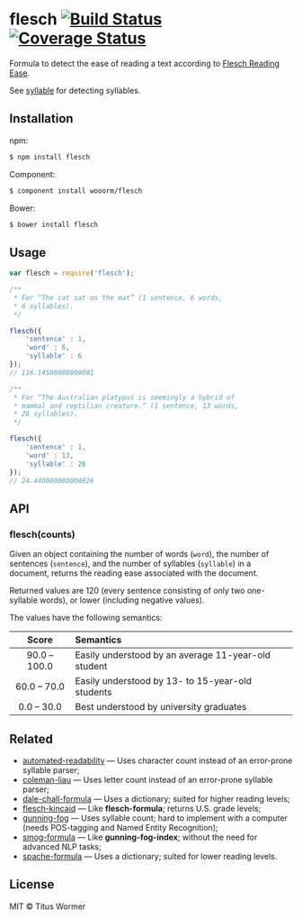 # flesch [![Build Status](https://travis-ci.org/wooorm/flesch.svg?branch=master)](https://travis-ci.org/wooorm/flesch) [![Coverage Status](https://img.shields.io/coveralls/wooorm/flesch.svg)](https://coveralls.io/r/wooorm/flesch?branch=master)

Formula to detect the ease of reading a text according to [Flesch Reading Ease](http://en.wikipedia.org/wiki/Flesch–Kincaid_readability_tests#Flesch_Reading_Ease).

See [syllable](https://github.com/wooorm/syllable) for detecting syllables.

## Installation

npm:
```sh
$ npm install flesch
```

Component:
```sh
$ component install wooorm/flesch
```

Bower:
```sh
$ bower install flesch
```

## Usage

```js
var flesch = require('flesch');

/**
 * For “The cat sat on the mat” (1 sentence, 6 words,
 * 6 syllables).
 */

flesch({
    'sentence' : 1,
    'word' : 6,
    'syllable' : 6
});
// 116.14500000000001

/**
 * For “The Australian platypus is seemingly a hybrid of 
 * mammal and reptilian creature.” (1 sentence, 13 words,
 * 26 syllables).
 */

flesch({
    'sentence' : 1,
    'word' : 13,
    'syllable' : 26
});
// 24.440000000000026
```

## API

### flesch(counts)

Given an object containing the number of words (`word`), the number of sentences (`sentence`), and the number of syllables  (`syllable`) in a document, returns the reading ease associated with the document.

Returned values are 120 (every sentence consisting of only two one-syllable words), or lower (including negative values).

The values have the following semantics:

| Score        | Semantics                                           |
| :----------: | :-------------------------------------------------- |
| 90.0 – 100.0 | Easily understood by an average 11-year-old student |
| 60.0 – 70.0  | Easily understood by 13- to 15-year-old students    |
|  0.0 – 30.0  | Best understood by university graduates             |

## Related

- [automated-readability](https://github.com/wooorm/automated-readability) — Uses character count instead of an error-prone syllable parser;
- [coleman-liau](https://github.com/wooorm/coleman-liau) — Uses letter count instead of an error-prone syllable parser;
- [dale-chall-formula](https://github.com/wooorm/dale-chall-formula) — Uses a dictionary; suited for higher reading levels;
- [flesch-kincaid](https://github.com/wooorm/flesch-kincaid) — Like **flesch-formula**; returns U.S. grade levels;
- [gunning-fog](https://github.com/wooorm/gunning-fog) — Uses syllable count; hard to implement with a computer (needs POS-tagging and Named Entity Recognition);
- [smog-formula](https://github.com/wooorm/smog-formula) — Like **gunning-fog-index**; without the need for advanced NLP tasks;
- [spache-formula](https://github.com/wooorm/spache-formula) — Uses a dictionary; suited for lower reading levels.

## License

MIT © Titus Wormer
